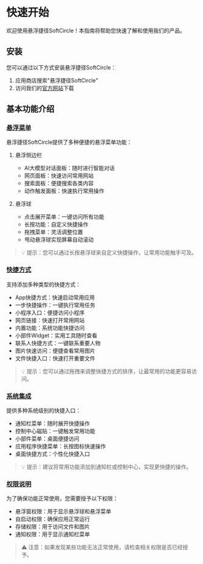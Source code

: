 # 快速开始

欢迎使用悬浮捷径SoftCircle！本指南将帮助您快速了解和使用我们的产品。

## 安装

您可以通过以下方式安装悬浮捷径SoftCircle：

1. 应用商店搜索"悬浮捷径SoftCircle"
2. 访问我们的[官方网站](https://softcircle.cn)下载

## 基本功能介绍

### [悬浮菜单](#basic/floating-menu.md)

悬浮捷径SoftCircle提供了多种便捷的悬浮菜单功能：

1. 悬浮侧边栏
   - AI大模型对话面板：随时进行智能对话
   - 网页面板：快速访问常用网站
   - 搜索面板：便捷搜索各类内容
   - 动作触发面板：快速执行常用操作

2. 悬浮球
   - 点击展开菜单：一键访问所有功能
   - 长按功能：自定义快捷操作
   - 拖拽菜单：灵活调整位置
   - 甩动悬浮球实现屏幕自动滚动

> 💡 提示：您可以通过长按悬浮球来自定义快捷操作，让常用功能触手可及。

### [快捷方式](#basic/shortcuts.md)

支持添加多种类型的快捷方式：
- App快捷方式：快速启动常用应用
- 一步快捷操作：一键执行常用任务
- 小程序入口：便捷访问小程序
- 网页链接：快速打开常用网站
- 内置功能：系统功能快捷访问
- 小部件Widget：实用工具随时查看
- 联系人快捷方式：一键联系重要人物
- 图片快速访问：便捷查看常用图片
- 文件快捷入口：快速打开重要文件

> 💡 提示：您可以通过拖拽来调整快捷方式的排序，让最常用的功能更容易访问。

### [系统集成](#basic/system-integration.md)

提供多种系统级别的快捷入口：
- 通知栏菜单：随时展开快捷操作
- 控制中心磁贴：一键触发常用功能
- 小部件菜单：桌面便捷访问
- 应用程序快捷菜单：长按图标快速操作
- 桌面快捷方式：个性化快捷入口

> 💡 提示：建议将常用功能添加到通知栏或控制中心，实现更快捷的操作。

### [权限说明](#basic/permission.md)

为了确保功能正常使用，您需要授予以下权限：

- 悬浮窗权限：用于显示悬浮球和悬浮菜单
- 自启动权限：确保应用正常运行
- 存储权限：用于访问文件和图片
- 通知权限：用于显示通知栏菜单

> ⚠️ 注意：如果发现某些功能无法正常使用，请检查相关权限是否已经授予。
